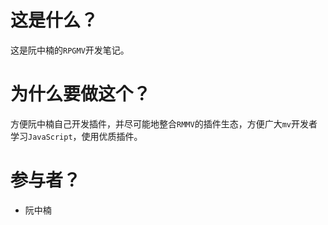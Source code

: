 # 这是什么？
这是阮中楠的```RPGMV```开发笔记。


# 为什么要做这个？
方便阮中楠自己开发插件，并尽可能地整合```RMMV```的插件生态，方便广大```mv```开发者学习```JavaScript```，使用优质插件。




# 参与者？
- 阮中楠

